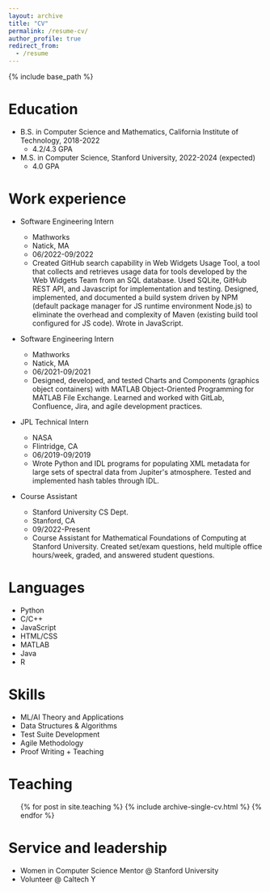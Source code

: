 ```yaml
---
layout: archive
title: "CV"
permalink: /resume-cv/
author_profile: true
redirect_from:
  - /resume
---
```


{% include base_path %}

Education
======
* B.S. in Computer Science and Mathematics, California Institute of Technology, 2018-2022
  * 4.2/4.3 GPA
* M.S. in Computer Science, Stanford University, 2022-2024 (expected)
  * 4.0 GPA

Work experience
======
* Software Engineering Intern
  * Mathworks
  * Natick, MA
  * 06/2022-09/2022
  * Created GitHub search capability in Web Widgets Usage Tool, a tool that collects and retrieves usage data for tools developed by the Web Widgets Team from an SQL database. Used SQLite, GitHub REST API, and Javascript for implementation and testing. Designed, implemented, and documented a build system driven by NPM (default package manager for JS runtime environment Node.js) to eliminate the overhead and complexity of Maven (existing build tool configured for JS code). Wrote in JavaScript.

* Software Engineering Intern
  * Mathworks
  * Natick, MA
  * 06/2021-09/2021
  * Designed, developed, and tested Charts and Components (graphics object containers) with MATLAB Object-Oriented Programming for MATLAB File Exchange. Learned and worked with GitLab, Confluence, Jira, and agile development practices.

* JPL Technical Intern
  * NASA
  * Flintridge, CA
  * 06/2019-09/2019
  * Wrote Python and IDL programs for populating XML metadata for large sets of spectral data from Jupiter's atmosphere. Tested and implemented hash tables through IDL.

* Course Assistant
  * Stanford University CS Dept.
  * Stanford, CA
  * 09/2022-Present
  * Course Assistant for Mathematical Foundations of Computing at Stanford University. Created set/exam questions, held multiple office hours/week, graded, and answered student questions.

  
Languages
======
* Python
* C/C++
* JavaScript
* HTML/CSS
* MATLAB
* Java
* R

Skills
======
* ML/AI Theory and Applications
* Data Structures & Algorithms
* Test Suite Development
* Agile Methodology
* Proof Writing + Teaching
  
  
Teaching
======
  <ul>{% for post in site.teaching %}
    {% include archive-single-cv.html %}
  {% endfor %}</ul>
  
Service and leadership
======
* Women in Computer Science Mentor @ Stanford University
* Volunteer @ Caltech Y
